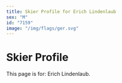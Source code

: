 ```yaml
---
title: Skier Profile for Erich Lindenlaub
sex: "M"
id: "7159"
image: "/img/flags/ger.svg" 
---
```


# Skier Profile

This page is for: Erich Lindenlaub.
    